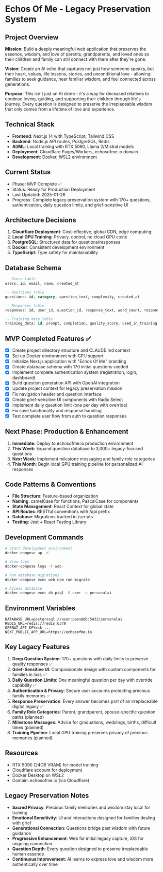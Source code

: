 # Echos Of Me - Legacy Preservation System

## Project Overview
**Mission**: Build a deeply meaningful web application that preserves the essence, wisdom, and love of parents, grandparents, and loved ones so their children and family can still connect with them after they're gone.

**Vision**: Create an AI echo that captures not just how someone speaks, but their heart, values, life lessons, stories, and unconditional love - allowing families to seek guidance, hear familiar wisdom, and feel connected across generations.

**Purpose**: This isn't just an AI clone - it's a way for deceased relatives to continue loving, guiding, and supporting their children through life's journey. Every question is designed to preserve the irreplaceable wisdom that only comes from a lifetime of love and experience.

## Technical Stack
- **Frontend**: Next.js 14 with TypeScript, Tailwind CSS
- **Backend**: Node.js API routes, PostgreSQL, Redis
- **AI/ML**: Local training with RTX 5090, Llama 2/Mistral models
- **Deployment**: Cloudflare Pages/Workers, echosofme.io domain
- **Development**: Docker, WSL2 environment

## Current Status
- Phase: MVP Complete ✅
- Status: Ready for Production Deployment
- Last Updated: 2025-01-26
- Progress: Complete legacy preservation system with 170+ questions, authentication, daily question limits, and grief-sensitive UI

## Architecture Decisions
1. **Cloudflare Deployment**: Cost-effective, global CDN, edge computing
2. **Local GPU Training**: Privacy, control, no cloud GPU costs
3. **PostgreSQL**: Structured data for questions/responses
4. **Docker**: Consistent development environment
5. **TypeScript**: Type safety for maintainability

## Database Schema
```sql
-- Users table
users: id, email, name, created_at

-- Questions table  
questions: id, category, question_text, complexity, created_at

-- Responses table
responses: id, user_id, question_id, response_text, word_count, response_time

-- Training data table
training_data: id, prompt, completion, quality_score, used_in_training
```

## MVP Completed Features ✅
- [x] Create project directory structure and CLAUDE.md context
- [x] Set up Docker environment with GPU support
- [x] Initialize Next.js application with "Echos Of Me" branding
- [x] Create database schema with 170 initial questions seeded
- [x] Implement complete authentication system (registration, login, dashboard)
- [x] Build question generation API with OpenAI integration
- [x] Update project context for legacy preservation mission
- [x] Fix navigation header and question interface
- [x] Create grief-sensitive UI components with Radix Select
- [x] Implement daily question limit (one per day with override)
- [x] Fix save functionality and response handling
- [x] Test complete user flow from auth to question responses

## Next Phase: Production & Enhancement
1. **Immediate**: Deploy to echosofme.io production environment
2. **This Week**: Expand question database to 3,000+ legacy-focused questions
3. **Next Week**: Implement milestone messaging and family role categories
4. **This Month**: Begin local GPU training pipeline for personalized AI responses

## Code Patterns & Conventions
- **File Structure**: Feature-based organization
- **Naming**: camelCase for functions, PascalCase for components
- **State Management**: React Context for global state
- **API Routes**: RESTful conventions with /api prefix
- **Database**: Migrations tracked in /scripts
- **Testing**: Jest + React Testing Library

## Development Commands
```bash
# Start development environment
docker-compose up -d

# View logs
docker-compose logs -f web

# Run database migrations
docker-compose exec web npm run migrate

# Access database
docker-compose exec db psql -U user -d personalai
```

## Environment Variables
```
DATABASE_URL=postgresql://user:pass@db:5432/personalai
REDIS_URL=redis://redis:6379
OPENAI_API_KEY=sk-...
NEXT_PUBLIC_APP_URL=https://echosofme.io
```

## Key Legacy Features
1. **Deep Question System**: 170+ questions with daily limits to preserve quality responses ✅
2. **Grief-Sensitive UI**: Compassionate design with custom components for families in loss ✅
3. **Daily Question Limits**: One meaningful question per day with override capability ✅
4. **Authentication & Privacy**: Secure user accounts protecting precious family memories ✅
5. **Response Preservation**: Every answer becomes part of an irreplaceable digital legacy ✅
6. **Family Role Categories**: Parent, grandparent, spouse-specific question paths (planned)
7. **Milestone Messages**: Advice for graduations, weddings, births, difficult times (planned)
8. **Training Pipeline**: Local GPU training preserves privacy of precious memories (planned)

## Resources
- RTX 5090 (24GB VRAM) for model training
- Cloudflare account for deployment
- Docker Desktop on WSL2
- Domain: echosofme.io (via Cloudflare)

## Legacy Preservation Notes
- **Sacred Privacy**: Precious family memories and wisdom stay local for training
- **Emotional Sensitivity**: UI and interactions designed for families dealing with grief
- **Generational Connection**: Questions bridge past wisdom with future guidance
- **Progressive Enhancement**: Web for initial legacy capture, iOS for ongoing connection
- **Question Depth**: Every question designed to preserve irreplaceable human essence
- **Continuous Improvement**: AI learns to express love and wisdom more authentically over time